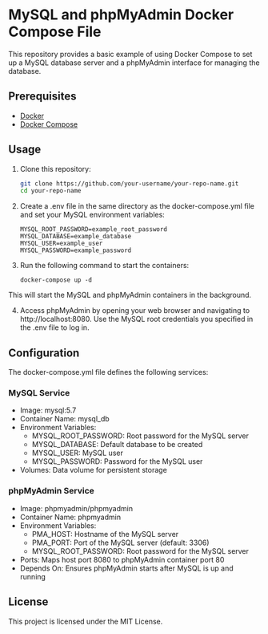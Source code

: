 # MySQL and phpMyAdmin Docker Compose File

This repository provides a basic example of using Docker Compose to set up a MySQL database server and a phpMyAdmin interface for managing the database.

## Prerequisites

- [Docker](https://docs.docker.com/get-docker/)
- [Docker Compose](https://docs.docker.com/compose/install/)

## Usage

1. Clone this repository:

	```bash
	git clone https://github.com/your-username/your-repo-name.git
	cd your-repo-name

2. Create a .env file in the same directory as the docker-compose.yml	file and set your MySQL environment variables:

	```
	MYSQL_ROOT_PASSWORD=example_root_password
	MYSQL_DATABASE=example_database
	MYSQL_USER=example_user
	MYSQL_PASSWORD=example_password

3. Run the following command to start the containers:

	```
	docker-compose up -d

This will start the MySQL and phpMyAdmin containers in the background.

4. Access phpMyAdmin by opening your web browser and navigating to http://localhost:8080. Use the MySQL root credentials you specified in the .env file to log in.

## Configuration

The docker-compose.yml file defines the following services:

### MySQL Service

- Image: mysql:5.7
- Container Name: mysql_db
- Environment Variables:
	- MYSQL_ROOT_PASSWORD: Root password for the MySQL server
	- MYSQL_DATABASE: Default database to be created
	- MYSQL_USER: MySQL user
	- MYSQL_PASSWORD: Password for the MySQL user
- Volumes: Data volume for persistent storage

### phpMyAdmin Service

- Image: phpmyadmin/phpmyadmin
- Container Name: phpmyadmin
- Environment Variables:
	- PMA_HOST: Hostname of the MySQL server
	- PMA_PORT: Port of the MySQL server (default: 3306)
	- MYSQL_ROOT_PASSWORD: Root password for the MySQL server
- Ports: Maps host port 8080 to phpMyAdmin container port 80
- Depends On: Ensures phpMyAdmin starts after MySQL is up and running

## License

This project is licensed under the MIT License.

